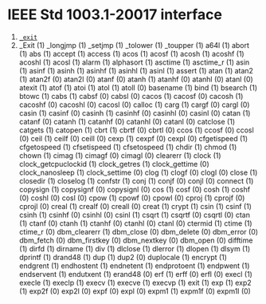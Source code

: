 # IEEE Std 1003.1-20017 interface


1. [`_exit`](libc/_exit.md)
2. _Exit (1)
_longjmp (1)
_setjmp (1)
_tolower (1)
_toupper (1)
a64l (1)
abort (1)
abs (1)
accept (1)
access (1)
acos (1)
acosf (1)
acosh (1)
acoshf (1)
acoshl (1)
acosl (1)
alarm (1)
alphasort (1)
asctime (1)
asctime_r (1)
asin (1)
asinf (1)
asinh (1)
asinhf (1)
asinhl (1)
asinl (1)
assert (1)
atan (1)
atan2 (1)
atan2f (0)
atan2l (0)
atanf (0)
atanh (1)
atanhf (0)
atanhl (0)
atanl (0)
atexit (1)
atof (1)
atoi (1)
atol (1)
atoll (0)
basename (1)
bind (1)
bsearch (1)
btowc (1)
cabs (1)
cabsf (0)
cabsl (0)
cacos (1)
cacosf (0)
cacosh (1)
cacoshf (0)
cacoshl (0)
cacosl (0)
calloc (1)
carg (1)
cargf (0)
cargl (0)
casin (1)
casinf (0)
casinh (1)
casinhf (0)
casinhl (0)
casinl (0)
catan (1)
catanf (0)
catanh (1)
catanhf (0)
catanhl (0)
catanl (0)
catclose (1)
catgets (1)
catopen (1)
cbrt (1)
cbrtf (0)
cbrtl (0)
ccos (1)
ccosf (0)
ccosl (0)
ceil (1)
ceilf (0)
ceill (0)
cexp (1)
cexpf (0)
cexpl (0)
cfgetispeed (1)
cfgetospeed (1)
cfsetispeed (1)
cfsetospeed (1)
chdir (1)
chmod (1)
chown (1)
cimag (1)
cimagf (0)
cimagl (0)
clearerr (1)
clock (1)
clock_getcpuclockid (1)
clock_getres (1)
clock_gettime (0)
clock_nanosleep (1)
clock_settime (0)
clog (1)
clogf (0)
clogl (0)
close (1)
closedir (1)
closelog (1)
confstr (1)
conj (1)
conjf (0)
conjl (0)
connect (1)
copysign (1)
copysignf (0)
copysignl (0)
cos (1)
cosf (0)
cosh (1)
coshf (0)
coshl (0)
cosl (0)
cpow (1)
cpowf (0)
cpowl (0)
cproj (1)
cprojf (0)
cprojl (0)
creal (1)
crealf (0)
creall (0)
creat (1)
crypt (1)
csin (1)
csinf (1)
csinh (1)
csinhf (0)
csinhl (0)
csinl (1)
csqrt (1)
csqrtf (0)
csqrtl (0)
ctan (1)
ctanf (0)
ctanh (1)
ctanhf (0)
ctanhl (0)
ctanl (0)
ctermid (1)
ctime (1)
ctime_r (0)
dbm_clearerr (1)
dbm_close (0)
dbm_delete (0)
dbm_error (0)
dbm_fetch (0)
dbm_firstkey (0)
dbm_nextkey (0)
dbm_open (0)
difftime (1)
dirfd (1)
dirname (1)
div (1)
dlclose (1)
dlerror (1)
dlopen (1)
dlsym (1)
dprintf (1)
drand48 (1)
dup (1)
dup2 (0)
duplocale (1)
encrypt (1)
endgrent (1)
endhostent (1)
endnetent (1)
endprotoent (1)
endpwent (1)
endservent (1)
endutxent (1)
erand48 (0)
erf (1)
erff (0)
erfl (0)
execl (1)
execle (1)
execlp (1)
execv (1)
execve (1)
execvp (1)
exit (1)
exp (1)
exp2 (1)
exp2f (0)
exp2l (0)
expf (0)
expl (0)
expm1 (1)
expm1f (0)
expm1l (0)

